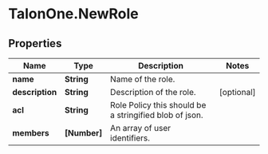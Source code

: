 # TalonOne.NewRole

## Properties

Name | Type | Description | Notes
------------ | ------------- | ------------- | -------------
**name** | **String** | Name of the role. | 
**description** | **String** | Description of the role. | [optional] 
**acl** | **String** | Role Policy this should be a stringified blob of json. | 
**members** | **[Number]** | An array of user identifiers. | 


